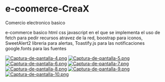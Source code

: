 # e-coomerce-CreaX
Comercio electronico basico

e-commerce basico html css javascript en el que se implementa el uso de fetch para pedir recursos atravez de la red, boostrap para iconos, SweetAlert2 libreria para alertas, Toastify.js para las notificaciones google.fonts para las fuentes 


[![Captura-de-pantalla-4.png](https://i.postimg.cc/yY22RR1s/Captura-de-pantalla-4.png)](https://postimg.cc/qzXmVz65)
[![Captura-de-pantalla-5.png](https://i.postimg.cc/tCsL7kHB/Captura-de-pantalla-5.png)](https://postimg.cc/RNzPDcht)
[![Captura-de-pantalla-6.png](https://i.postimg.cc/rsP3Q05G/Captura-de-pantalla-6.png)](https://postimg.cc/5Q8stt7j)
[![Captura-de-pantalla-7.png](https://i.postimg.cc/x1zDpRxX/Captura-de-pantalla-7.png)](https://postimg.cc/WdTHhMPV)
[![Captura-de-pantalla-8.png](https://i.postimg.cc/JhCwfkvP/Captura-de-pantalla-8.png)](https://postimg.cc/k2sh8Bnb)
[![Captura-de-pantalla-9.png](https://i.postimg.cc/FzHXPX8v/Captura-de-pantalla-9.png)](https://postimg.cc/Pp97x9dV)
[![Captura-de-pantalla-10.png](https://i.postimg.cc/d1BKmVWn/Captura-de-pantalla-10.png)](https://postimg.cc/dkLXJwcT)




